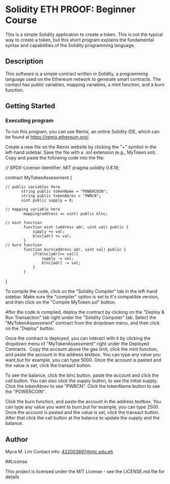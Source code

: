 # Solidity ETH PROOF: Beginner Course

This is a simple Solidity application to create a token. This is not the typical way to create a token, but this short program explains the fundamental syntax and capabilities of the Solidity programming language.

 ## Description
 
This software is a simple contract written in Solidity, a programming language used on the Ethereum network to generate smart contracts. The contact has public variables, mapping variables, a mint function, and a burn function.

## Getting Started

### Executing program

   To run this program, you can use Remix, an online Solidity IDE, which can be found at https://remix.ethereum.org/.

   Create a new file on the Remix website by clicking the "+" symbol in the left-hand sidebar.
   Save the file with a .sol extension (e.g., MyToken.sol). Copy and paste the following code into the file:

// SPDX-License-Identifier: MIT
pragma solidity 0.8.18;

contract MyTokenAssessment {

    // public variables here
           string public tokenName = "POWERCOIN";
           string public tokenAbrev = "PWRCN";
           uint public supply = 0;

    // mapping variable here
            mapping(address => uint) public blnc;

    // mint function
            function mint (address adr, uint val) public {
                supply += val;
                blnc[adr] += val;
            }
    // burn function
            function burn(address adr, uint val) public {
                if(blnc[adr]>= val){
                    supply -= val;
                    blnc[adr] -= val;
                }
            }
}

   To compile the code, click on the "Solidity Compiler" tab in the left-hand sidebar. 
   Make sure the "compiler" option is set to it's compatible version, and then click on the "Compile MyToken.sol" button.

   After the code is compiled, deploy the contract by clicking on the "Deploy & Run Transaction" tab right under the "Solidity Compoler" tab.
   Select the "MyTokenAssessment" contract from the dropdown menu, and then click on the "Deploy" button.

   Once the contract is deployed, you can interact with it by clicking the dropdown menu of "MyTokenAssessment" right under the Deployed Contracts.
   Copy the account above the gas limit, click the mint function, and paste the account in the address textbox.
You can type any value you want,but for example, you can type 5000. Once the account is pasted and the value is set, click the transact button.

   To see the balance, click the blnc button, paste the account and click the call button.
   You can also click the supply button, to see the initial supply. Click the tokenAbrev to see "PWRCN". Click the tokenName button to see the "POWERCOIN".

   Click the burn function, and paste the account in the address textbox.
You can type any value you want to burn,but for example, you can type 2500. Once the account is pasted and the value is set, click the transact button.
After that click the call button at the balance to update the supply and the balance.

## Author
Myca M. Lim
Contact info: 422003897@ntc.edu.ph

##License

This project is licensed under the MIT License - see the LICENSE.md file for details






